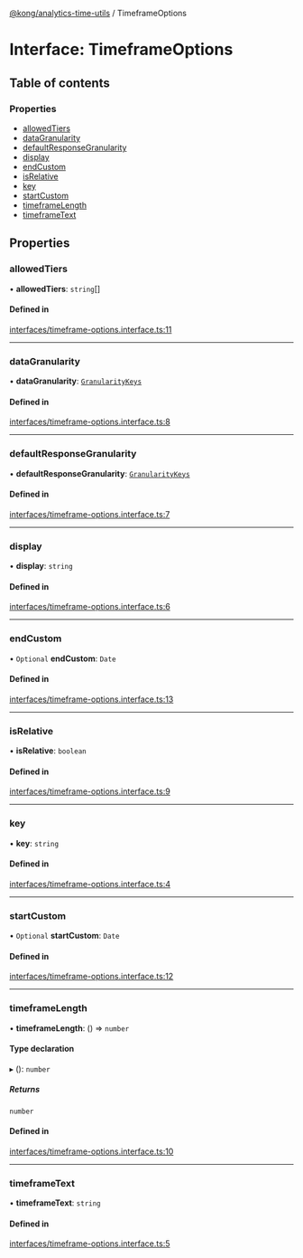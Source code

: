 [@kong/analytics-time-utils](../API.md) / TimeframeOptions

# Interface: TimeframeOptions

## Table of contents

### Properties

- [allowedTiers](TimeframeOptions.md#allowedtiers)
- [dataGranularity](TimeframeOptions.md#datagranularity)
- [defaultResponseGranularity](TimeframeOptions.md#defaultresponsegranularity)
- [display](TimeframeOptions.md#display)
- [endCustom](TimeframeOptions.md#endcustom)
- [isRelative](TimeframeOptions.md#isrelative)
- [key](TimeframeOptions.md#key)
- [startCustom](TimeframeOptions.md#startcustom)
- [timeframeLength](TimeframeOptions.md#timeframelength)
- [timeframeText](TimeframeOptions.md#timeframetext)

## Properties

### allowedTiers

• **allowedTiers**: `string`[]

#### Defined in

[interfaces/timeframe-options.interface.ts:11](https://github.com/Kong/shared-js/blob/main/packages/analytics-time-utils/src/interfaces/timeframe-options.interface.ts#L11)

___

### dataGranularity

• **dataGranularity**: [`GranularityKeys`](../enums/GranularityKeys.md)

#### Defined in

[interfaces/timeframe-options.interface.ts:8](https://github.com/Kong/shared-js/blob/main/packages/analytics-time-utils/src/interfaces/timeframe-options.interface.ts#L8)

___

### defaultResponseGranularity

• **defaultResponseGranularity**: [`GranularityKeys`](../enums/GranularityKeys.md)

#### Defined in

[interfaces/timeframe-options.interface.ts:7](https://github.com/Kong/shared-js/blob/main/packages/analytics-time-utils/src/interfaces/timeframe-options.interface.ts#L7)

___

### display

• **display**: `string`

#### Defined in

[interfaces/timeframe-options.interface.ts:6](https://github.com/Kong/shared-js/blob/main/packages/analytics-time-utils/src/interfaces/timeframe-options.interface.ts#L6)

___

### endCustom

• `Optional` **endCustom**: `Date`

#### Defined in

[interfaces/timeframe-options.interface.ts:13](https://github.com/Kong/shared-js/blob/main/packages/analytics-time-utils/src/interfaces/timeframe-options.interface.ts#L13)

___

### isRelative

• **isRelative**: `boolean`

#### Defined in

[interfaces/timeframe-options.interface.ts:9](https://github.com/Kong/shared-js/blob/main/packages/analytics-time-utils/src/interfaces/timeframe-options.interface.ts#L9)

___

### key

• **key**: `string`

#### Defined in

[interfaces/timeframe-options.interface.ts:4](https://github.com/Kong/shared-js/blob/main/packages/analytics-time-utils/src/interfaces/timeframe-options.interface.ts#L4)

___

### startCustom

• `Optional` **startCustom**: `Date`

#### Defined in

[interfaces/timeframe-options.interface.ts:12](https://github.com/Kong/shared-js/blob/main/packages/analytics-time-utils/src/interfaces/timeframe-options.interface.ts#L12)

___

### timeframeLength

• **timeframeLength**: () => `number`

#### Type declaration

▸ (): `number`

##### Returns

`number`

#### Defined in

[interfaces/timeframe-options.interface.ts:10](https://github.com/Kong/shared-js/blob/main/packages/analytics-time-utils/src/interfaces/timeframe-options.interface.ts#L10)

___

### timeframeText

• **timeframeText**: `string`

#### Defined in

[interfaces/timeframe-options.interface.ts:5](https://github.com/Kong/shared-js/blob/main/packages/analytics-time-utils/src/interfaces/timeframe-options.interface.ts#L5)
